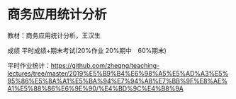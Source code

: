 # 商务应用统计分析

教材：商务应用统计分析，王汉生


成绩 平时成绩+期末考试(20%作业 20%期中　60%期末)

平时作业统计：https://github.com/zheqng/teaching-lectures/tree/master/2019%E5%B9%B4%E6%98%A5%E5%AD%A3%E5%95%86%E5%8A%A1%E5%BA%94%E7%94%A8%E7%BB%9F%E8%AE%A1%E5%88%86%E6%9E%90/%E4%BD%9C%E4%B8%9A
